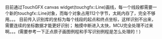 目前通过TouchGFX canvas widget(touchgfx::Line)画线，每一个线段都需要一个新的touchgfx::Line对象，而每个对象占用112个字节，太耗内存了，完全不够用。。。
目前传入识别库的坐标为每个线段的起点和终点坐标，这样识别不出来，需要连续的坐标数据才能更好识别；
触摸中断进入太快，MCU完全处理不过来啊。。。(需要参考一下正点原子画图例程和手写识别例程是怎么处理的！)